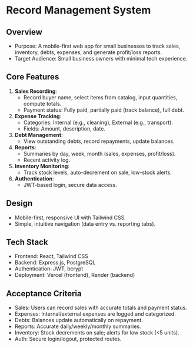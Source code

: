 # Record Management System
## Overview
- Purpose: A mobile-first web app for small businesses to track sales, inventory, debts, expenses, and generate profit/loss reports.
- Target Audience: Small business owners with minimal tech experience.
## Core Features
1. **Sales Recording**:
   - Record buyer name, select items from catalog, input quantities, compute totals.
   - Payment status: Fully paid, partially paid (track balance), full debt.
2. **Expense Tracking**:
   - Categories: Internal (e.g., cleaning), External (e.g., transport).
   - Fields: Amount, description, date.
3. **Debt Management**:
   - View outstanding debts, record repayments, update balances.
4. **Reports**:
   - Summaries by day, week, month (sales, expenses, profit/loss).
   - Recent activity log.
5. **Inventory Monitoring**:
   - Track stock levels, auto-decrement on sale, low-stock alerts.
6. **Authentication**:
   - JWT-based login, secure data access.
## Design
- Mobile-first, responsive UI with Tailwind CSS.
- Simple, intuitive navigation (data entry vs. reporting tabs).
## Tech Stack
- Frontend: React, Tailwind CSS
- Backend: Express.js, PostgreSQL
- Authentication: JWT, bcrypt
- Deployment: Vercel (frontend), Render (backend)
## Acceptance Criteria
- Sales: Users can record sales with accurate totals and payment status.
- Expenses: Internal/external expenses are logged and categorized.
- Debts: Balances update automatically on repayment.
- Reports: Accurate daily/weekly/monthly summaries.
- Inventory: Stock decrements on sale; alerts for low stock (<5 units).
- Auth: Secure login/logout, protected routes.